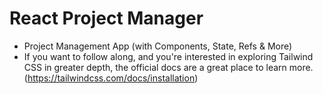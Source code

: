 # React Project Manager
- Project Management App (with Components, State, Refs &amp; More)
- If you want to follow along, and you're interested in exploring Tailwind CSS in greater depth, the official docs are a great place to learn more.
(https://tailwindcss.com/docs/installation)

